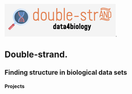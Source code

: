 ![](assets/DoubleStrandLogo.png).   
   
# Double-strand. 


  
## Finding structure in biological data sets

### Projects  
